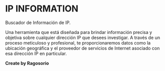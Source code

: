 # IP INFORMATION
Buscador de Información de IP.

Una herramienta que está diseñada para brindar información precisa y objetiva sobre cualquier dirección IP que desees investigar. A través de un proceso meticuloso y profesional, te proporcionaremos datos como la ubicación geográfica y el proveedor de servicios de Internet asociado con esa dirección IP en particular.

**Create by Ragosorio**
